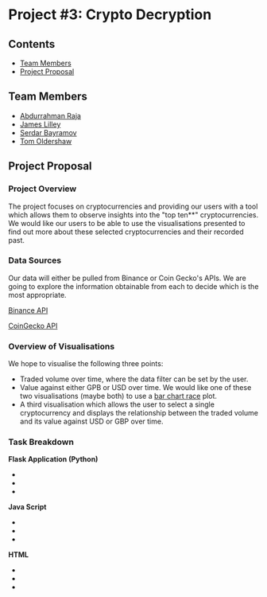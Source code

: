 ﻿# Project #3: Crypto Decryption 
 
 ## Contents

* [Team Members](#team_members)
* [Project Proposal](#project_header)

## <a id="team_members"></a>Team Members

* [Abdurrahman Raja](https://github.com/Abzraja)
* [James Lilley](https://github.com/jimbleslilley)
* [Serdar Bayramov](https://github.com/serdar-bayramov)
* [Tom Oldershaw](https://github.com/TomHOldershaw)


## <a id="project_header"></a>Project Proposal

### Project Overview

The project focuses on cryptocurrencies and providing our users with a tool which allows them to observe insights into the "top ten**" cryptocurrencies. 
We would like our users to be able to use the visualisations presented to find out more about these selected cryptocurrencies and their recorded past. 




### Data Sources

Our data will either be pulled from Binance or Coin Gecko's APIs.
We are going to explore the information obtainable from each to decide which is the most appropriate. 

[Binance API](https://binance-docs.github.io/apidocs/spot/en/#general-info)


[CoinGecko API](https://www.coingecko.com/en/api)




### Overview of Visualisations 

We hope to visualise the following three points: 

* Traded volume over time, where the data filter can be set by the user. 
* Value against either GPB or USD over time. 
We would like one of these two visualisations (maybe both) to use a [bar chart race](https://observablehq.com/@d3/bar-chart-race) plot.
* A third visualisation which allows the user to select a single cryptocurrency and displays the relationship between the traded volume and its value against USD or GBP over time.




### Task Breakdown

**Flask Application (Python)**

*
*
*

**Java Script**

*
*
*

**HTML**

*
*
*
